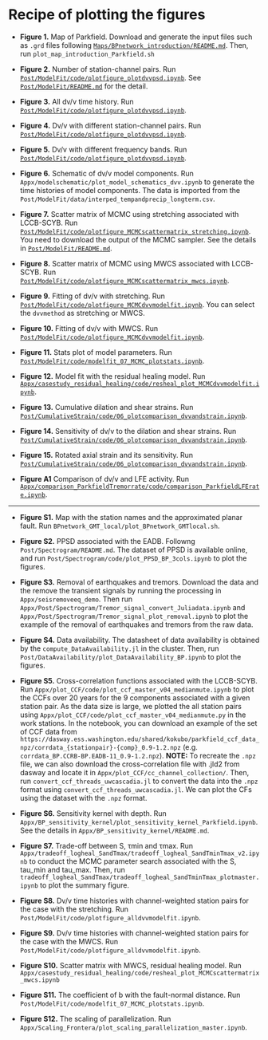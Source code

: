 # Recipe of plotting the figures

- **Figure 1.** Map of Parkfield. Download and generate the input files such as `.grd` files following [`Maps/BPnetwork_introduction/README.md`](https://github.com/kura-okubo/SeisMonitoring_Paper/tree/develop/Maps/BPnetwork_introduction). Then, run `plot_map_introduction_Parkfield.sh`


- **Figure 2.** Number of station-channel pairs. Run [`Post/ModelFit/code/plotfigure_plotdvvpsd.ipynb`](https://github.com/kura-okubo/SeisMonitoring_Paper/blob/develop/Post/ModelFit/code/plotfigure_plotdvvpsd.ipynb). See [`Post/ModelFit/README.md`](https://github.com/kura-okubo/SeisMonitoring_Paper/blob/develop/Post/ModelFit/README.md) for the detail.


- **Figure 3.** All dv/v time history. Run [`Post/ModelFit/code/plotfigure_plotdvvpsd.ipynb`](https://github.com/kura-okubo/SeisMonitoring_Paper/blob/develop/Post/ModelFit/code/plotfigure_plotdvvpsd.ipynb).


- **Figure 4.** Dv/v with different station-channel pairs. Run [`Post/ModelFit/code/plotfigure_plotdvvpsd.ipynb`](https://github.com/kura-okubo/SeisMonitoring_Paper/blob/develop/Post/ModelFit/code/plotfigure_plotdvvpsd.ipynb).


- **Figure 5.** Dv/v with different frequency bands. Run [`Post/ModelFit/code/plotfigure_plotdvvpsd.ipynb`](https://github.com/kura-okubo/SeisMonitoring_Paper/blob/develop/Post/ModelFit/code/plotfigure_plotdvvpsd.ipynb).


- **Figure 6.** Schematic of dv/v model components. Run `Appx/modelschematic/plot_model_schematics_dvv.ipynb` to generate the time histories of model components. The data is imported from the `Post/ModelFit/data/interped_tempandprecip_longterm.csv`.


- **Figure 7.** Scatter matrix of MCMC using stretching associated with LCCB-SCYB. Run [`Post/ModelFit/code/plotfigure_MCMCscattermatrix_stretching.ipynb`](https://github.com/kura-okubo/SeisMonitoring_Paper/blob/develop/Post/ModelFit/code/plotfigure_MCMCscattermatrix_stretching.ipynb). You need to download the output of the MCMC sampler. See the details in [`Post/ModelFit/README.md`](https://github.com/kura-okubo/SeisMonitoring_Paper/blob/develop/Post/ModelFit/README.md#5-collect-the-result-of-mcmc-sampler-and-the-dvv).


- **Figure 8.** Scatter matrix of MCMC using MWCS associated with LCCB-SCYB. Run [`Post/ModelFit/code/plotfigure_MCMCscattermatrix_mwcs.ipynb`](https://github.com/kura-okubo/SeisMonitoring_Paper/blob/develop/Post/ModelFit/code/plotfigure_MCMCscattermatrix_mwcs.ipynb).


- **Figure 9.** Fitting of dv/v with stretching. Run [`Post/ModelFit/code/plotfigure_MCMCdvvmodelfit.ipynb`](https://github.com/kura-okubo/SeisMonitoring_Paper/blob/develop/Post/ModelFit/code/plotfigure_MCMCdvvmodelfit.ipynb). You can select the `dvvmethod` as stretching or MWCS.


- **Figure 10.** Fitting of dv/v with MWCS. Run [`Post/ModelFit/code/plotfigure_MCMCdvvmodelfit.ipynb`](https://github.com/kura-okubo/SeisMonitoring_Paper/blob/develop/Post/ModelFit/code/plotfigure_MCMCdvvmodelfit.ipynb).


- **Figure 11.** Stats plot of model parameters. Run [`Post/ModelFit/code/modelfit_07_MCMC_plotstats.ipynb`](https://github.com/kura-okubo/SeisMonitoring_Paper/blob/develop/Post/ModelFit/code/modelfit_07_MCMC_plotstats.ipynb).


- **Figure 12.** Model fit with the residual healing model. Run [`Appx/casestudy_residual_healing/code/resheal_plot_MCMCdvvmodelfit.ipynb`](https://github.com/kura-okubo/SeisMonitoring_Paper/blob/develop/Appx/casestudy_residual_healing/code/resheal_plot_MCMCdvvmodelfit.ipynb).


- **Figure 13.** Cumulative dilation and shear strains. Run [`Post/CumulativeStrain/code/06_plotcomparison_dvvandstrain.ipynb`](https://github.com/kura-okubo/SeisMonitoring_Paper/blob/develop/Post/CumulativeStrain/code/06_plotcomparison_dvvandstrain.ipynb).


- **Figure 14.** Sensitivity of dv/v to the dilation and shear strains. Run [`Post/CumulativeStrain/code/06_plotcomparison_dvvandstrain.ipynb`](https://github.com/kura-okubo/SeisMonitoring_Paper/blob/develop/Post/CumulativeStrain/code/06_plotcomparison_dvvandstrain.ipynb).


- **Figure 15.** Rotated axial strain and its sensitivity. Run [`Post/CumulativeStrain/code/06_plotcomparison_dvvandstrain.ipynb`](https://github.com/kura-okubo/SeisMonitoring_Paper/blob/develop/Post/CumulativeStrain/code/06_plotcomparison_dvvandstrain.ipynb).


- **Figure A1** Comparison of dv/v and LFE activity. Run [`Appx/comparison_ParkfieldTremorrate/code/comparison_ParkfieldLFErate.ipynb`](https://github.com/kura-okubo/SeisMonitoring_Paper/blob/develop/Appx/comparison_ParkfieldTremorrate/code/comparison_ParkfieldLFErate.ipynb).


---

- **Figure S1.** Map with the station names and the approximated planar fault. Run `BPnetwork_GMT_local/plot_BPnetwork_GMTlocal.sh`.


- **Figure S2.** PPSD associated with the EADB. Followng `Post/Spectrogram/README.md`. The dataset of PPSD is available online, and run `Post/Spectrogram/code/plot_PPSD_BP_3cols.ipynb` to plot the figures.


- **Figure S3.** Removal of earthquakes and tremors. Download the data and the remove the transient signals by running the processing in `Appx/seisremoveeq_demo`. Then run `Appx/Post/Spectrogram/Tremor_signal_convert_Juliadata.ipynb` and `Appx/Post/Spectrogram/Tremor_signal_plot_removal.ipynb` to plot the example of the removal of earthquakes and tremors from the raw data.


- **Figure S4.** Data availability. The datasheet of data availability is obtained by the `compute_DataAvailability.jl` in the cluster. Then, run `Post/DataAvailability/plot_DataAvailability_BP.ipynb` to plot the figures.


- **Figure S5.** Cross-correlation functions associated with the LCCB-SCYB. Run `Appx/plot_CCF/code/plot_ccf_master_v04_medianmute.ipynb` to plot the CCFs over 20 years for the 9 components associated with a given station pair. As the data size is large, we plotted the all station pairs using `Appx/plot_CCF/code/plot_ccf_master_v04_medianmute.py` in the work stations. In the notebook, you can download an example of the set of CCF data from `https://dasway.ess.washington.edu/shared/kokubo/parkfield_ccf_data_npz/corrdata_{stationpair}-{comp}_0.9-1.2.npz` (e.g. `corrdata_BP.CCRB-BP.EADB-11_0.9-1.2.npz`).  **NOTE:** To recreate the `.npz` file, we can also download the cross-correlation file with .jld2 from dasway and locate it in `Appx/plot_CCF/cc_channel_collection/`. Then, run `convert_ccf_threads_uwcascadia.jl` to convert the data into the `.npz` format using `convert_ccf_threads_uwcascadia.jl`. We can plot the CFs using the dataset with the `.npz` format.


- **Figure S6.** Sensitivity kernel with depth. Run `Appx/BP_sensitivity_kernel/plot_sensitivity_kernel_Parkfield.ipynb`. See the details in `Appx/BP_sensitivity_kernel/README.md`.


- **Figure S7.** Trade-off between S, τmin and τmax. Run `Appx/tradeoff_logheal_SandTmax/tradeoff_logheal_SandTminTmax_v2.ipynb` to conduct the MCMC parameter search associated with the S, tau_min and tau_max. Then, run `tradeoff_logheal_SandTmax/tradeoff_logheal_SandTminTmax_plotmaster.ipynb` to plot the summary figure.


- **Figure S8.** Dv/v time histories with channel-weighted station pairs for the case with the stretching. Run `Post/ModelFit/code/plotfigure_alldvvmodelfit.ipynb`.


- **Figure S9.** Dv/v time histories with channel-weighted station pairs for the case with the MWCS. Run `Post/ModelFit/code/plotfigure_alldvvmodelfit.ipynb`.


- **Figure S10.** Scatter matrix with MWCS, residual healing model. Run `Appx/casestudy_residual_healing/code/resheal_plot_MCMCscattermatrix_mwcs.ipynb`


- **Figure S11.** The coefficient of b with the fault-normal distance. Run `Post/ModelFit/code/modelfit_07_MCMC_plotstats.ipynb`.


- **Figure S12.** The scaling of parallelization. Run `Appx/Scaling_Frontera/plot_scaling_parallelization_master.ipynb`.
